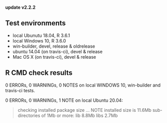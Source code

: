 **update v2.2.2**

## Test environments
* local Ubunutu 18.04, R 3.6.1
* local Windows 10, R 3.6.0
* win-builder, devel, release & oldrelease
* ubuntu 14.04 (on travis-ci), devel & release
* Mac OS X (on travis-ci), devel & release

## R CMD check results
0 ERRORs, 0 WARNINGs, 0 NOTES on local WINDOWS 10, win-builder and travis-ci tests.

0 ERRORs, 0 WARNINGs, 1 NOTE on local Ubuntu 20.04:
> checking installed package size ... NOTE
    installed size is 11.6Mb
    sub-directories of 1Mb or more:
      lib    8.8Mb
      libs   2.7Mb

